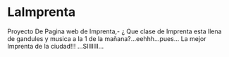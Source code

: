# LaImprenta
Proyecto De Pagina web de Imprenta,- ¿ Que clase de Imprenta esta llena de gandules y musica a la 1 de la mañana?...eehhh...pues... La mejor Imprenta de la ciudad!!! ...SIIIIIII...
